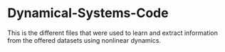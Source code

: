 # Dynamical-Systems-Code
This is the different files that were used to learn and extract information from the offered datasets using nonlinear dynamics.
